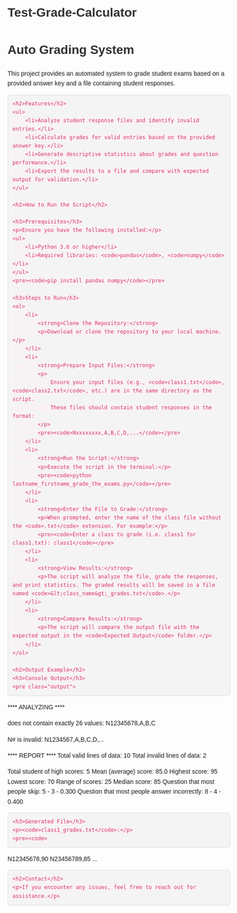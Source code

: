 # Test-Grade-Calculator
<!DOCTYPE html>
<html lang="en">
<head>
    <meta charset="UTF-8">
    <meta name="viewport" content="width=device-width, initial-scale=1.0">
    <title>Auto Grading System</title>
    <style>
        body {
            font-family: Arial, sans-serif;
            line-height: 1.6;
            margin: 20px;
        }
        h1, h2 {
            color: #333;
        }
        pre {
            background: #f4f4f4;
            padding: 10px;
            border: 1px solid #ddd;
            border-radius: 5px;
            overflow-x: auto;
        }
        code {
            color: #d6336c;
            background: #f9f2f4;
            padding: 2px 4px;
            border-radius: 3px;
        }
        ul {
            margin: 10px 0;
            padding-left: 20px;
        }
        .output {
            background: #eaf8e8;
            padding: 10px;
            border: 1px solid #c3e6cb;
            border-radius: 5px;
        }
    </style>
</head>
<body>
    <h1>Auto Grading System</h1>
    <p>
        This project provides an automated system to grade student exams based on a provided answer key and a file containing student responses.
    </p>

    <h2>Features</h2>
    <ul>
        <li>Analyze student response files and identify invalid entries.</li>
        <li>Calculate grades for valid entries based on the provided answer key.</li>
        <li>Generate descriptive statistics about grades and question performance.</li>
        <li>Export the results to a file and compare with expected output for validation.</li>
    </ul>

    <h2>How to Run the Script</h2>

    <h3>Prerequisites</h3>
    <p>Ensure you have the following installed:</p>
    <ul>
        <li>Python 3.6 or higher</li>
        <li>Required libraries: <code>pandas</code>, <code>numpy</code></li>
    </ul>
    <pre><code>pip install pandas numpy</code></pre>

    <h3>Steps to Run</h3>
    <ol>
        <li>
            <strong>Clone the Repository:</strong>
            <p>Download or clone the repository to your local machine.</p>
        </li>
        <li>
            <strong>Prepare Input Files:</strong>
            <p>
                Ensure your input files (e.g., <code>class1.txt</code>, <code>class2.txt</code>, etc.) are in the same directory as the script.
                These files should contain student responses in the format:
            </p>
            <pre><code>Nxxxxxxxx,A,B,C,D,...</code></pre>
        </li>
        <li>
            <strong>Run the Script:</strong>
            <p>Execute the script in the terminal:</p>
            <pre><code>python lastname_firstname_grade_the_exams.py</code></pre>
        </li>
        <li>
            <strong>Enter the File to Grade:</strong>
            <p>When prompted, enter the name of the class file without the <code>.txt</code> extension. For example:</p>
            <pre><code>Enter a class to grade (i.e. class1 for class1.txt): class1</code></pre>
        </li>
        <li>
            <strong>View Results:</strong>
            <p>The script will analyze the file, grade the responses, and print statistics. The graded results will be saved in a file named <code>&lt;class_name&gt;_grades.txt</code>.</p>
        </li>
        <li>
            <strong>Compare Results:</strong>
            <p>The script will compare the output file with the expected output in the <code>Expected Output</code> folder.</p>
        </li>
    </ol>

    <h2>Output Example</h2>
    <h3>Console Output</h3>
    <pre class="output">
**** ANALYZING ****

does not contain exactly 26 values:
N12345678,A,B,C

N# is invalid: 
N1234567,A,B,C,D,...

**** REPORT ****
Total valid lines of data: 10
Total invalid lines of data: 2

Total student of high scores: 5
Mean (average) score: 85.0
Highest score: 95
Lowest score: 70
Range of scores: 25
Median score: 85
Question that most people skip: 5 - 3 - 0.300
Question that most people answer incorrectly: 8 - 4 - 0.400
    </pre>

    <h3>Generated File</h3>
    <p><code>class1_grades.txt</code>:</p>
    <pre><code>
N12345678,90
N23456789,85
...
    </code></pre>

    <h2>Contact</h2>
    <p>If you encounter any issues, feel free to reach out for assistance.</p>
</body>
</html>
